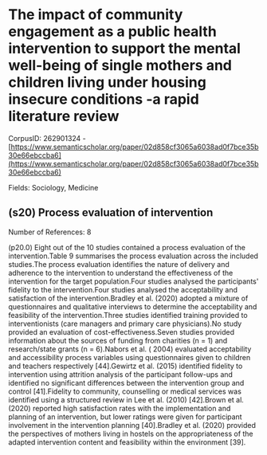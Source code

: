 # The impact of community engagement as a public health intervention to support the mental well-being of single mothers and children living under housing insecure conditions -a rapid literature review

CorpusID: 262901324 - [https://www.semanticscholar.org/paper/02d858cf3065a6038ad0f7bce35b30e66ebccba6](https://www.semanticscholar.org/paper/02d858cf3065a6038ad0f7bce35b30e66ebccba6)

Fields: Sociology, Medicine

## (s20) Process evaluation of intervention
Number of References: 8

(p20.0) Eight out of the 10 studies contained a process evaluation of the intervention.Table 9 summarises the process evaluation across the included studies.The process evaluation identifies the nature of delivery and adherence to the intervention to understand the effectiveness of the intervention for the target population.Four studies analysed the participants' fidelity to the intervention.Four studies analysed the acceptability and satisfaction of the intervention.Bradley et al. (2020) adopted a mixture of questionnaires and qualitative interviews to determine the acceptability and feasibility of the intervention.Three studies identified training provided to interventionists (care managers and primary care physicians).No study provided an evaluation of cost-effectiveness.Seven studies provided information about the sources of funding from charities (n = 1) and research/state grants (n = 6).Nabors et al. ( 2004) evaluated acceptability and accessibility process variables using questionnaires given to children and teachers respectively [44].Gewirtz et al. (2015) identified fidelity to intervention using attrition analysis of the participant follow-ups and identified no significant differences between the intervention group and control [41].Fidelity to community, counselling or medical services was identified using a structured review in Lee et al. (2010) [42].Brown et al. (2020) reported high satisfaction rates with the implementation and planning of an intervention, but lower ratings were given for participant involvement in the intervention planning [40].Bradley et al. (2020) provided the perspectives of mothers living in hostels on the appropriateness of the adapted intervention content and feasibility within the environment [39].
